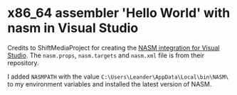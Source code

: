 # x86_64 assembler 'Hello World' with nasm in Visual Studio
Credits to ShiftMediaProject for creating the [NASM integration for Visual Studio](https://github.com/ShiftMediaProject/VSNASM).
The `nasm.props`, `nasm.targets` and `nasm.xml` file is from their repository.

I added `NASMPATH` with the value `C:\Users\Leander\AppData\Local\bin\NASM\` to my environment variables and installed the latest version of NASM.